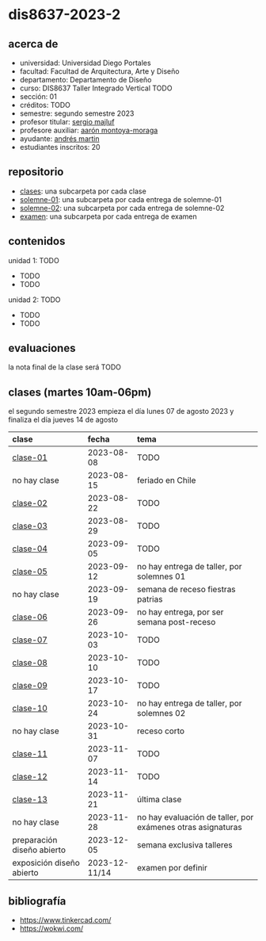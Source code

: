 # dis8637-2023-2

## acerca de

- universidad: Universidad Diego Portales
- facultad: Facultad de Arquitectura, Arte y Diseño
- departamento: Departamento de Diseño
- curso: DIS8637 Taller Integrado Vertical TODO
- sección: 01
- créditos: TODO
- semestre: segundo semestre 2023
- profesor titular: [sergio majluf](https://github.com/sergiomajluf/)
- profesore auxiliar: [aarón montoya-moraga](https://github.com/montoyamoraga/)
- ayudante: [andrés martin](https://github.com/AndresMartinM/)
- estudiantes inscritos: 20

## repositorio

- [clases](./clases/): una subcarpeta por cada clase
- [solemne-01](./solemne-01/): una subcarpeta por cada entrega de solemne-01
- [solemne-02](./solemne-02/): una subcarpeta por cada entrega de solemne-02
- [examen](./examen/): una subcarpeta por cada entrega de examen

## contenidos

unidad 1: TODO

- TODO
- TODO

unidad 2: TODO

- TODO
- TODO

## evaluaciones

la nota final de la clase será TODO

## clases (martes 10am-06pm)

el segundo semestre 2023 empieza el día lunes 07 de agosto 2023 y finaliza el día jueves 14 de agosto

| clase                        | fecha         | tema |
| :--------------------------- | :------------ | :--- |
| [clase-01](clases/clase-01/) | 2023-08-08    | TODO |
| no hay clase                 | 2023-08-15    | feriado en Chile |
| [clase-02](clases/clase-02/) | 2023-08-22    | TODO |
| [clase-03](clases/clase-03/) | 2023-08-29    | TODO |
| [clase-04](clases/clase-04/) | 2023-09-05    | TODO |
| [clase-05](clases/clase-05/) | 2023-09-12    | no hay entrega de taller, por solemnes 01 |
| no hay clase                 | 2023-09-19    | semana de receso fiestras patrias |
| [clase-06](clases/clase-06/) | 2023-09-26    | no hay entrega, por ser semana post-receso |
| [clase-07](clases/clase-07/) | 2023-10-03    | TODO |
| [clase-08](clases/clase-08/) | 2023-10-10    | TODO |
| [clase-09](clases/clase-09/) | 2023-10-17    | TODO |
| [clase-10](clases/clase-10/) | 2023-10-24    |  no hay entrega de taller, por solemnes 02 |
| no hay clase                 | 2023-10-31    | receso corto |
| [clase-11](clases/clase-11/) | 2023-11-07    | TODO |
| [clase-12](clases/clase-12/) | 2023-11-14    | TODO |
| [clase-13](clases/clase-13/) | 2023-11-21    | última clase |
| no hay clase                 | 2023-11-28    | no hay evaluación de taller, por exámenes otras asignaturas |
| preparación diseño abierto   | 2023-12-05    | semana exclusiva talleres |
| exposición diseño abierto    | 2023-12-11/14 | examen por definir |

## bibliografía

- https://www.tinkercad.com/
- https://wokwi.com/